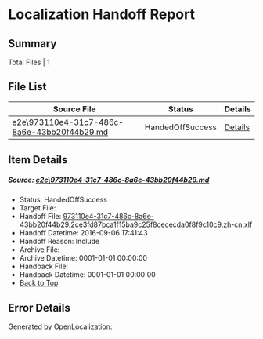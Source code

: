 # <a name='report-top'></a> Localization Handoff Report

## Summary
 Total Files | 1

## File List
 Source File | Status | Details 
 ----------- | ------ | ------- 
 [e2e\973110e4-31c7-486c-8a6e-43bb20f44b29.md](https://github.com/OpenLocalizationTestOrg/ol-test0/blob/7ec48611d32fd548f5e01486192a1d423bda3af5/e2e/973110e4-31c7-486c-8a6e-43bb20f44b29.md) | HandedOffSuccess | [Details](#5d5a7295393dbc14d6c3e171f2c32a779d2e24861)

## Item Details
##### <a name='5d5a7295393dbc14d6c3e171f2c32a779d2e24861'></a> Source: [e2e\973110e4-31c7-486c-8a6e-43bb20f44b29.md](https://github.com/OpenLocalizationTestOrg/ol-test0/blob/7ec48611d32fd548f5e01486192a1d423bda3af5/e2e/973110e4-31c7-486c-8a6e-43bb20f44b29.md)
* Status: HandedOffSuccess
* Target File: 
* Handoff File: [973110e4-31c7-486c-8a6e-43bb20f44b29.2ce3fd87bca1f15ba9c25f8cececda0f8f9c10c9.zh-cn.xlf](https://github.com/OpenLocalizationTestOrg/ol-test0-handoff/blob/a4b793e41e8256be7ffb72d3b472a7d9c2b9ede6/ol-handoff/OpenLocalizationTestOrg/ol-test0-zhcn/ci/ht/973110e4-31c7-486c-8a6e-43bb20f44b29.2ce3fd87bca1f15ba9c25f8cececda0f8f9c10c9.zh-cn.xlf)
* Handoff Datetime: 2016-09-06 17:41:43
* Handoff Reason: Include
* Archive File: 
* Archive Datetime: 0001-01-01 00:00:00
* Handback File: 
* Handback Datetime: 0001-01-01 00:00:00
* [Back to Top](#report-top)


## Error Details

Generated by OpenLocalization.
